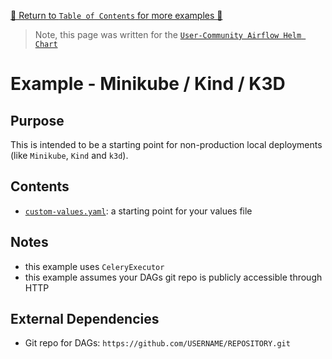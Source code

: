 [🔗 Return to `Table of Contents` for more examples 🔗](../../README.md#examples)

> Note, this page was written for the [`User-Community Airflow Helm Chart`](../../)

# Example - Minikube / Kind / K3D

## Purpose

This is intended to be a starting point for non-production local deployments (like `Minikube`, `Kind` and `k3d`).

## Contents

- [`custom-values.yaml`](custom-values.yaml): a starting point for your values file

## Notes

- this example uses `CeleryExecutor`
- this example assumes your DAGs git repo is publicly accessible through HTTP

## External Dependencies

- Git repo for DAGs: `https://github.com/USERNAME/REPOSITORY.git`